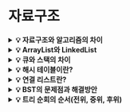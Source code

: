 # 자료구조

<details>
<summary><strong>💡 자료구조와 알고리즘의 차이</strong></summary>
  <ul>
    <li>자료구조는 데이터를 원하는 규칙 또는 목적에 맞게 저장하기 위한 구조이다.</li>
    <li>알고리즘이란 자료구조에 쌓인 데이터를 활용해 어떠한 문제를 해결하기 위한 여러 동작들의 모임이다.</li>
	</ul>
</details>
<details>
<summary><strong>💡 ArrayList와 LinkedList</strong></summary>
  <ul>
    <li>
      ArrayList는 배열은 연결된 데이터를 순차적으로(Ordered) 메모리상에 위치하는 배열의 형태를 가진다.
      <ul>
	      <li>인덱스로 데이터에 접근하기 때문에, 읽기 속도가 빠르다.</li>
  	    <li>크기가 정적으로 결정(Pre-Allocation)된다. 때문에 동적 Resizing이 필요한 경우 작업이 크게 늘어날 수 있다.</li>
	      <li>삽입 및 삭제 시, 연속적인 형태를 맞추기 위한 연산의 비용이 크다.</li>
  	  </ul>
    </li>
    <li>
      LinkedList는 각 노드가 데이터와 포인터를 갖고 한 줄로 연결되어 있는 형태로 데이터가 저장되는 자료구조이다.
      <ul>
	      <li>특정 값을 읽기 위해서는 리스트 전체를 순회해야 하기 때문에, 읽기 속도가 비교적 느리다.</li>
  	    <li>리스트 크기에 영향 없이, 값을 추가하고 삭제할 수 있다.</li>
    	  <li>삽입 및 삭제 시, 각 노드의 포인터를 연결하고 끊으면 되기 때문에 속도가 빠르다.</li>
	    </ul>
    </li>
	</ul>
</details>

<details>
<summary><strong>💡 큐와 스택의 차이</strong></summary>
  <ul>
    <li>
      큐(Queue)
      <ul>
	      <li>
          선입선출(FIFO)
          <ul>
            <li>삽입연산(Enqueue)이 일어나는 곳은 Back(혹은 Rear)</li>
            <li>삭제연산(Dequeue)이 일어나는 곳은 Front</li>
          </ul>
        </li>
  	    <li>
        	구현
          <ul>
            <li>Array로 구현하면 poll 연산 이후 객체를 앞당기는 작업이 필요하다.</li>
            <li>Linked List로 구현하면 객체 한개만 제거하면 된다. <br>그러므로, 삽입 및 삭제가 용이한 LinkedList로 구현하는 것이 좋다.</li>
          </ul>
        </li>
  	  </ul>
    </li>
    <li>
      스택(Stack)
      <ul>
	      <li>
          후입선출(LIFO)
          <ul>
            <li>정해진 방향(top)으로만 데이터가 쌓이는 형태를 갖는다.</li>
            <li>정해진 방향(top)으로만 데이터가 삽입되고, 삭제된다.</li>
          </ul>
        </li>
  	    <li>
        	구현
          <ul>
            <li>List로 구현하면 객체를 제거하는 작업이 필요하다.</li>
            <li>Array로 구현하면 삭제할 필요 없이 index를 줄이고 초기화만 하면 되므로, Array로 구현하는 것이 좋다.</li>
          </ul>
        </li>
	    </ul>
    </li>
	</ul>
</details>

<details>
<summary><strong>💡 해시 테이블이란?</strong></summary>
  <ul>
    <li>해시 테이블은 (key,value) 형식으로 데이터를 저장하는 자료구조 중 하나로 빠른 데이터 검색이 필요할 때 유용하다.</li>
    <li>해시 테이블은 key 값에 해시 함수를 적용해 고유한 index를 생성하여 그 index에 저장된 값을 꺼내오는 구조이다.</li> 
    <li>해시 테이블은 key-value 가 1:1 로 매핑되어 있기 때문에 검색, 삽입, 삭제 과정에서 모두 평균적으로 O(1)의 시간 복잡도를 갖는다.</li>
	</ul>
</details>

<details>
<summary><strong>💡 연결 리스트란?</strong></summary><ul>
    <li>각 노드가 데이터와 포인터를 가지고 한 줄로 연결되어있는 방식으로 데이터를 저장하는 자료구조</li>
    <li>각 노드는 다음 노드를 가리키는 포인터 포함</li>
    <li>→ 다음 노드를 가리키는 포인터 : 다음 노드의 주소를 값으로 가짐</li>
	</ul>
</details>
<details>
<summary><strong>💡 BST의 문제점과 해결방안</strong></summary><ul>
    <li>문제점: 이진 탐색 트리(BST)는 Skewed Tree(편향된 트리)가 될 수 있으며, 이로 인해 평균 탐색 연산이 최악의 경우 O(n)의 시간 복잡도를 갖게 된다.</li>
    <li>해결방안: AVL Tree, Red-Black Tree와 같은 Balanced Binary Search Tree(균형 탐색 트리) 자료구조를 사용할 수 있다.</li>
	</ul>
</details>


<details>
<summary><strong>💡 트리 순회의 순서(전위, 중위, 후위)</strong></summary>

  <ul>
    <li>전위 순회는 [루트 → 왼쪽 자식 → 오른쪽 자식] 순으로 순회</li>
    <li>중위 순회는 [왼쪽 자식 → 루트 → 오른쪽 자식] 순으로 순회</li>
    <li>후위 순회는 [루트 → 왼쪽 자식 → 오른쪽 자식] 순으로 순회</li>
	</ul>
```c++
// 전위 순회
void preorderTraversal(Node root){
if( root == null ) return;
root.printfValue();
preorderTraversal(root.getLeft());
preorderTraversal(root.getRight());
}
 
// 중위 순회
void inorderTraversal(Node root){
if( root == null ) return;
inorderTraversal(root.getLeft());
root.printfValue();
inorderTraversal(root.getRight());
}
 
// 후위 순회
void postorderTraversal(Node root){
if( root == null ) return;
postorderTraversal(root.getLeft());
postorderTraversal(root.getRight());
root.printfValue();
}  
```
</details>
